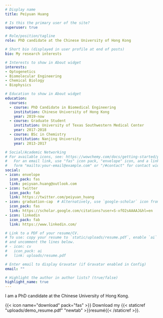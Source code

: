 ```yaml
---
# Display name
title: Peiyuan Huang

# Is this the primary user of the site?
superuser: true

# Role/position/tagline
role: PhD candidate at the Chinese University of Hong Kong

# Short bio (displayed in user profile at end of posts)
bio: My research interests

# Interests to show in About widget
interests:
- Optogenetics
- Biomolecular Engineering
- Chemical Biology
- Biophysics

# Education to show in About widget
education:
  courses:
  - course: PhD Candidate in Biomedical Engineering
    institution: Chinese University of Hong Kong
    year: 2019-now
  - course: Graduate Student
    institution: University of Texas Southwestern Medical Center
    year: 2017-2018
  - course: BSc in Chemistry
    institution: Nanjing University
    year: 2013-2017

# Social/Academic Networking
# For available icons, see: https://wowchemy.com/docs/getting-started/page-builder/#icons
#   For an email link, use "fas" icon pack, "envelope" icon, and a link in the
#   form "mailto:your-email@example.com" or "/#contact" for contact widget.
social:
- icon: envelope
  icon_pack: fas
  link: peiyuan.huang@outlook.com
- icon: twitter
  icon_pack: fab
  link: https://twitter.com/peiyuan_huang
- icon: graduation-cap  # Alternatively, use `google-scholar` icon from `ai` icon pack
  icon_pack: fas
  link: https://scholar.google.com/citations?user=S-xfO2sAAAAJ&hl=en
- icon: linkedin
  icon_pack: fab
  link: https://www.linkedin.com/

# Link to a PDF of your resume/CV.
# To use: copy your resume to `static/uploads/resume.pdf`, enable `ai` icons in `params.toml`, 
# and uncomment the lines below.
# - icon: cv
#   icon_pack: ai
#   link: uploads/resume.pdf

# Enter email to display Gravatar (if Gravatar enabled in Config)
email: ""

# Highlight the author in author lists? (true/false)
highlight_name: true
---
```


I am a PhD candidate at the Chinese University of Hong Kong.

{{< icon name="download" pack="fas" >}} Download my {{< staticref "uploads/demo_resume.pdf" "newtab" >}}resumé{{< /staticref >}}.
